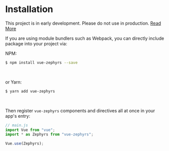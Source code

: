 # Installation

<draft-warning>This project is in early development. Please do not use in production. <a href="/introduction/roadmap.html">Read More</a></draft-warning>

If you are using module bundlers such as Webpack, you can directly include package into your project via:

NPM:

```bash
$ npm install vue-zephyrs --save
```

<br/>

or Yarn:

```bash
$ yarn add vue-zephyrs
```

<br/>

Then register `vue-zephyrs` components and directives all at once in your app's entry:

```js
// main.js
import Vue from "vue";
import * as Zephyrs from "vue-zephyrs";

Vue.use(Zephyrs);
```

